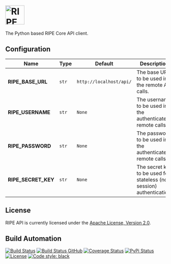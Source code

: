 <h1><a href="https://docs.platforme.com"><img src="res/logo.svg" alt="RIPE API" height="60" style="height: 60px;"></a></h1>

The Python based RIPE Core API client.

## Configuration

| Name                | Type  | Default                 | Description                                                          |
| ------------------- | ----- | ----------------------- | -------------------------------------------------------------------- |
| **RIPE_BASE_URL**   | `str` | `http://localhost/api/` | The base URL to be used in the remote API calls.                     |
| **RIPE_USERNAME**   | `str` | `None`                  | The username to be used in the authenticated remote calls.           |
| **RIPE_PASSWORD**   | `str` | `None`                  | The password to be used in the authenticated remote calls.           |
| **RIPE_SECRET_KEY** | `str` | `None`                  | The secret key to be used for stateless (no session) authentication. |

## License

RIPE API is currently licensed under the [Apache License, Version 2.0](http://www.apache.org/licenses/).

## Build Automation

[![Build Status](https://app.travis-ci.com/ripe-tech/ripe-api.svg?branch=master)](https://travis-ci.com/github/ripe-tech/ripe-api)
[![Build Status GitHub](https://github.com/ripe-tech/ripe-api/workflows/Main%20Workflow/badge.svg)](https://github.com/ripe-tech/ripe-api/actions)
[![Coverage Status](https://coveralls.io/repos/ripe-tech/ripe-api/badge.svg?branch=master)](https://coveralls.io/r/ripe-tech/ripe-api?branch=master)
[![PyPi Status](https://img.shields.io/pypi/v/ripe-api.svg)](https://pypi.python.org/pypi/ripe-api)
[![License](https://img.shields.io/badge/license-Apache%202.0-blue.svg)](https://www.apache.org/licenses/)
[![Code style: black](https://img.shields.io/badge/code%20style-black-000000.svg)](https://github.com/psf/black)
